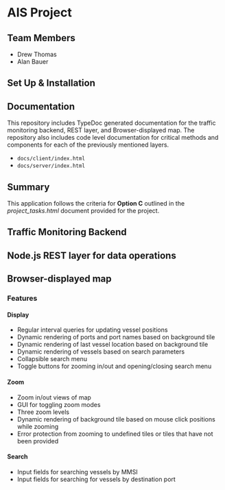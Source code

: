 # AIS Project

## Team Members
- Drew Thomas
- Alan Bauer

## Set Up & Installation

## Documentation

This repository includes TypeDoc generated documentation for the traffic monitoring backend, REST layer, 
and Browser-displayed map. The repository also includes code level documentation for critical methods and components
for each of the previously mentioned layers.
- `docs/client/index.html`
- `docs/server/index.html`

## Summary
This application follows the criteria for **Option C** outlined in the *project_tasks.html* document provided for the
project.

## Traffic Monitoring Backend

## Node.js REST layer for data operations

## Browser-displayed map

### Features

#### Display
- Regular interval queries for updating vessel positions
- Dynamic rendering of ports and port names based on background tile
- Dynamic rendering of last vessel location based on background tile
- Dynamic rendering of vessels based on search parameters
- Collapsible search menu
- Toggle buttons for zooming in/out and opening/closing search menu

#### Zoom
- Zoom in/out views of map
- GUI for toggling zoom modes
- Three zoom levels
- Dynamic rendering of background tile based on mouse click positions while zooming
- Error protection from zooming to undefined tiles or tiles that have not been provided

#### Search
- Input fields for searching vessels by MMSI
- Input fields for searching for vessels by destination port
